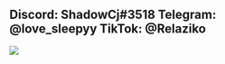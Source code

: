 ## Discord: ShadowCj#3518  Telegram: @love_sleepyy TikTok: @Relaziko
<img src="https://i.ibb.co/0KPWxQ8/SQ-Ford-Crown-Victoria.jpg">

